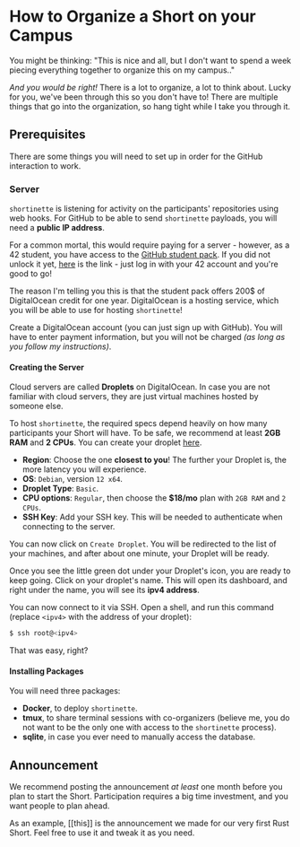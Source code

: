 # How to Organize a Short on your Campus 
You might be thinking: "This is nice and all, but I don't want to spend a week piecing everything together to organize this on my campus.."

_And you would be right!_ There is a lot to organize, a lot to think about. Lucky for you, we've been through this so you don't have to! There are multiple things that go into the organization, so hang tight while I take you through it.

## Prerequisites
There are some things you will need to set up in order for the GitHub interaction to work.
### Server
`shortinette` is listening for activity on the participants' repositories using web hooks. For GitHub to be able to send `shortinette` payloads, you will need a **public IP address**.

For a common mortal, this would require paying for a server - however, as a 42 student, you have access to the [GitHub student pack](https://education.github.com/pack#offers). If you did not unlock it yet, [here](https://github-portal.42.fr) is the link - just log in with your 42 account and you're good to go!

The reason I'm telling you this is that the student pack offers 200$ of DigitalOcean credit for one year. DigitalOcean is a hosting service, which you will be able to use for hosting `shortinette`!

Create a DigitalOcean account (you can just sign up with GitHub). You will have to enter payment information, but you will not be charged _(as long as you follow my instructions)_.
#### Creating the Server
Cloud servers are called **Droplets** on DigitalOcean. In case you are not familiar with cloud servers, they are just virtual machines hosted by someone else.

To host `shortinette`, the required specs depend heavily on how many participants your Short will have. To be safe, we recommend at least **2GB RAM** and **2 CPUs**. You can create your droplet [here](https://cloud.digitalocean.com/droplets/new?i=3bf27c&region=fra1&size=s-2vcpu-4gb-120gb-intel). 
* **Region**: Choose the one **closest to you**! The further your Droplet is, the more latency you will experience.
* **OS**: `Debian`, version `12 x64`. 
* **Droplet Type**: `Basic`.
* **CPU options**: `Regular`, then choose the **$18/mo** plan with `2GB RAM` and `2 CPUs`. 
* **SSH Key**: Add your SSH key. This will be needed to authenticate when connecting to the server.

You can now click on `Create Droplet`. You will be redirected to the list of your machines, and after about one minute, your Droplet will be ready.

Once you see the little green dot under your Droplet's icon, you are ready to keep going. Click on your droplet's name. This will open its dashboard, and right under the name, you will see its **ipv4 address**.

You can now connect to it via SSH. Open a shell, and run this command (replace `<ipv4>` with the address of your droplet):
```sh
$ ssh root@<ipv4>
```
That was easy, right?
#### Installing Packages
You will need three packages:
* **Docker**, to deploy `shortinette`.
* **tmux**, to share terminal sessions with co-organizers (believe me, you do not want to be the only one with access to the `shortinette` process).
* **sqlite**, in case you ever need to manually access the database.



## Announcement
We recommend posting the announcement _at least_ one month before you plan to start the Short. Participation requires a big time investment, and you want people to plan ahead.

As an example, [[this]] is the announcement we made for our very first Rust Short. Feel free to use it and tweak it as you need. 

